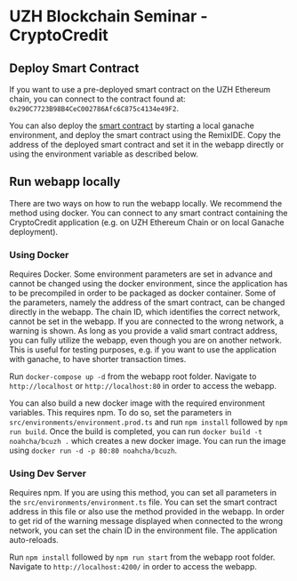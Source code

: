 # UZH Blockchain Seminar - CryptoCredit

## Deploy Smart Contract
If you want to use a pre-deployed smart contract on the UZH Ethereum chain, you can connect to the contract found at: `0x290C7723B98B4CeC002786Afc6C875c4134e49F2`.

You can also deploy the [smart contract](https://github.com/slvnwhrl/blockchain-programming-uzh/blob/main/smartContract/CryptoCredit.sol) by starting a local ganache environment, and deploy the smart contract using the RemixIDE. 
Copy the address of the deployed smart contract and set it in the webapp directly or using the environment variable as described below.

## Run webapp locally
There are two ways on how to run the webapp locally. We recommend the method using docker. You can connect to any
smart contract containing the CryptoCredit application (e.g. on UZH Ethereum Chain or on local Ganache deployment).

### Using Docker
Requires Docker.
Some environment parameters are set in advance and cannot be changed using the docker environment,
since the application has to be precompiled in order to be packaged as docker container. Some of the parameters,
namely the address of the smart contract, can be changed directly in the webapp. The chain ID, which identifies the correct network, 
cannot be set in the webapp. If you are connected to the wrong network, a warning is shown. As long as you provide a valid smart contract address,
you can fully utilize the webapp, even though you are on another network. This is useful for testing purposes, e.g. if you want to 
use the application with ganache, to have shorter transaction times.

Run `docker-compose up -d` from the webapp root folder. Navigate to `http://localhost` or `http://localhost:80` in order to access the webapp.

You can also build a new docker image with the required environment variables. This requires npm.
To do so, set the parameters in `src/environments/environment.prod.ts` and run  `npm install` followed by `npm run build`.
Once the build is completed, you can run `docker build -t noahcha/bcuzh .` which creates a new docker image. You can run the image using `docker run -d -p 80:80 noahcha/bcuzh`. 

### Using Dev Server
Requires npm. 
If you are using this method, you can set all parameters in the `src/environments/environment.ts` file. You can set the smart contract 
address in this file or also use the method provided in the webapp. In order to get rid of the warning message displayed when connected to the
wrong network, you can set the chain ID in the environment file. The application auto-reloads.

Run `npm install` followed by `npm run start` from the webapp root folder. Navigate to `http://localhost:4200/` in order to access the webapp.
